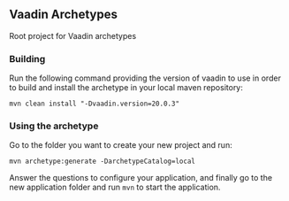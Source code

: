 

## Vaadin Archetypes

Root project for Vaadin archetypes

### Building

Run the following command providing the version of vaadin to use in order to build and install the archetype in your local maven repository:

```
mvn clean install "-Dvaadin.version=20.0.3"
```

### Using the archetype

Go to the folder you want to create your new project and run:

```
mvn archetype:generate -DarchetypeCatalog=local
```

Answer the questions to configure your application, and finally go to the new application folder and run `mvn` to start the application.
